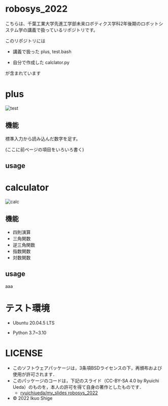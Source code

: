 # robosys_2022
こちらは、千葉工業大学先進工学部未来ロボティクス学科2年後期のロボットシステム学の講義で扱っているリポジトリです。

このリポジトリには

* 講義で扱った plus, test.bash

* 自分で作成した calclator.py 

が含まれています


# plus
![test](https://github.com/IkuoShige/robosys2022/actions/workflows/test.yml/badge.svg)

## 機能

標準入力から読み込んだ数字を足す。

(ここに前ページの項目をいろいろ書く)

## usage

# calculator
![calc](https://github.com/IkuoShige/robosys2022/actions/workflows/test.yml/badge.svg)

## 機能
* 四則演算
* 三角関数
* 逆三角関数
* 指数関数
* 対数関数

## usage
aaa
# テスト環境
* Ubuntu 20.04.5 LTS

* Python
    3.7~3.10

# LICENSE

* このソフトウェアパッケージは，3条項BSDライセンスの下，再頒布および使用が許可されます．
* このパッケージのコードは，下記のスライド（CC-BY-SA 4.0 by Ryuichi Ueda）のものを，本人の許可を得て自身の著作としたものです．
    * [ryuichiueda/my_slides robosys_2022](https://github.com/ryuichiueda/my_slides/tree/master/robosys_2022)
* © 2022 Ikuo Shige
